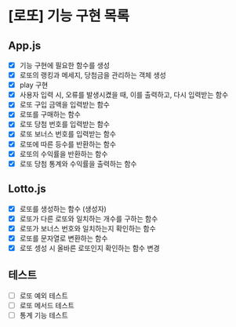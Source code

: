 # [로또] 기능 구현 목록

## App.js
- [x] 기능 구현에 필요한 함수를 생성
- [x] 로또의 랭킹과 메세지, 당첨금을 관리하는 객체 생성
- [x] play 구현
- [x] 사용자 입력 시, 오류를 발생시켰을 때, 이를 출력하고, 다시 입력받는 함수
- [x] 로또 구입 금액을 입력받는 함수
- [x] 로또를 구매하는 함수
- [x] 로또 당첨 번호를 입력받는 함수
- [x] 로또 보너스 번호를 입력받는 함수
- [x] 로또에 따른 등수를 반환하는 함수
- [x] 로또의 수익률을 반환하는 함수
- [x] 로또 당첨 통계와 수익률을 출력하는 함수

## Lotto.js
- [x] 로또를 생성하는 함수 (생성자)
- [x] 로또가 다른 로또와 일치하는 개수를 구하는 함수
- [x] 로또가 보너스 번호와 일치하는지 확인하는 함수
- [x] 로또를 문자열로 변환하는 함수
- [x] 로또 셍성 시 올바른 로또인지 확인하는 함수 변경

## 테스트
- [ ] 로또 예외 테스트
- [ ] 로또 메서드 테스트
- [ ] 통계 기능 테스트